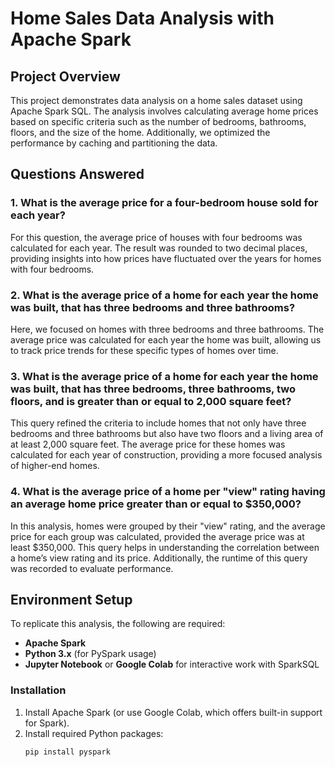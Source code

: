 # Home Sales Data Analysis with Apache Spark

## Project Overview
This project demonstrates data analysis on a home sales dataset using Apache Spark SQL. The analysis involves calculating average home prices based on specific criteria such as the number of bedrooms, bathrooms, floors, and the size of the home. Additionally, we optimized the performance by caching and partitioning the data.

## Questions Answered

### 1. What is the average price for a four-bedroom house sold for each year?
For this question, the average price of houses with four bedrooms was calculated for each year. The result was rounded to two decimal places, providing insights into how prices have fluctuated over the years for homes with four bedrooms.

### 2. What is the average price of a home for each year the home was built, that has three bedrooms and three bathrooms?
Here, we focused on homes with three bedrooms and three bathrooms. The average price was calculated for each year the home was built, allowing us to track price trends for these specific types of homes over time.

### 3. What is the average price of a home for each year the home was built, that has three bedrooms, three bathrooms, two floors, and is greater than or equal to 2,000 square feet?
This query refined the criteria to include homes that not only have three bedrooms and three bathrooms but also have two floors and a living area of at least 2,000 square feet. The average price for these homes was calculated for each year of construction, providing a more focused analysis of higher-end homes.

### 4. What is the average price of a home per "view" rating having an average home price greater than or equal to $350,000?
In this analysis, homes were grouped by their "view" rating, and the average price for each group was calculated, provided the average price was at least $350,000. This query helps in understanding the correlation between a home’s view rating and its price. Additionally, the runtime of this query was recorded to evaluate performance.

## Environment Setup

To replicate this analysis, the following are required:
- **Apache Spark**
- **Python 3.x** (for PySpark usage)
- **Jupyter Notebook** or **Google Colab** for interactive work with SparkSQL

### Installation
1. Install Apache Spark (or use Google Colab, which offers built-in support for Spark).
2. Install required Python packages:
   ```bash
   pip install pyspark
